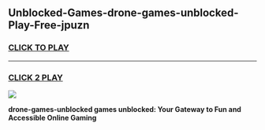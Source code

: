 
## Unblocked-Games-drone-games-unblocked-Play-Free-jpuzn
<h3>
<a href="https://premium76.site?title=drone-games-unblocked&ref=09A">CLICK TO PLAY</a></h3>
<hr>

<h3>
<a href="https://premium76.site?title=drone-games-unblocked&ref=09A">CLICK 2 PLAY</a>
  
</h3>

<a href="https://premium76.site?title=drone-games-unblocked&ref=09A"><img src="https://clearcache.store/games.png"></a>


**drone-games-unblocked games unblocked: Your Gateway to Fun and Accessible Online Gaming**
